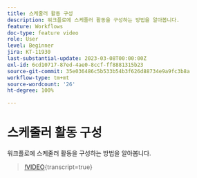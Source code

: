 ```yaml
---
title: 스케줄러 활동 구성
description: 워크플로에 스케줄러 활동을 구성하는 방법을 알아봅니다.
feature: Workflows
doc-type: feature video
role: User
level: Beginner
jira: KT-11930
last-substantial-update: 2023-03-08T00:00:00Z
exl-id: 6cd10717-87ed-4ae0-8ccf-ff8881315b23
source-git-commit: 35e036486c5b533b54b3f626d88734e9a9fc3b8a
workflow-type: tm+mt
source-wordcount: '26'
ht-degree: 100%

---
```


# 스케줄러 활동 구성

워크플로에 스케줄러 활동을 구성하는 방법을 알아봅니다.

>[!VIDEO](https://video.tv.adobe.com/v/3416037?quality=12&learn=on){transcript=true}
